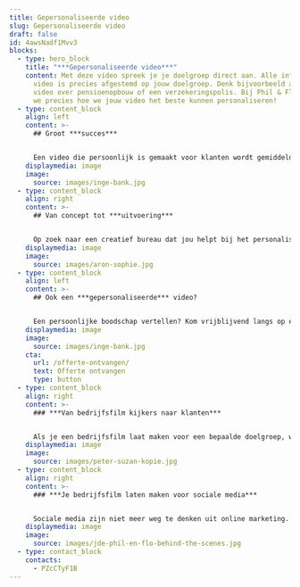```yaml
---
title: Gepersonaliseerde video
slug: Gepersonaliseerde video
draft: false
id: 4awsNadf1Mvv3
blocks:
  - type: hero_block
    title: "***Gepersonaliseerde video***"
    content: Met deze video spreek je je doelgroep direct aan. Alle informatie in de
      video is precies afgestemd op jouw doelgroep. Denk bijvoorbeeld aan een
      video over pensioenopbouw of een verzekeringspolis. Bij Phil & Flo weten
      we precies hoe we jouw video het beste kunnen personaliseren!
  - type: content_block
    align: left
    content: >-
      ## Groot ***succes***


      Een video die persoonlijk is gemaakt voor klanten wordt gemiddeld 85% vaker geopend dan video’s die dat niet zijn. Je klant voelt zich persoonlijk aangesproken en de betrokkenheid bij je bedrijf wordt op die manier verhoogd. Het zal je dan ook niet verbazen dat klanten na het zien van een gepersonaliseerde video eerder tot actie over zullen gaan!
    displaymedia: image
    image:
      source: images/inge-bank.jpg
  - type: content_block
    align: right
    content: >-
      ## Van concept tot ***uitvoering***


      Op zoek naar een creatief bureau dat jou helpt bij het personaliseren van jouw video? Phil & Flo regelt het voor je. We helpen je een video te creëren van concept tot uitvoering. Dankzij onze jarenlange ervaring en de nieuwste technieken zijn we in staat om video’s realtime aan te passen, zodat je je film ook op lange termijn kan inzetten!
    displaymedia: image
    image:
      source: images/aron-sophie.jpg
  - type: content_block
    align: left
    content: >-
      ## Ook een ***gepersonaliseerde*** video?


      Een persoonlijke boodschap vertellen? Kom vrijblijvend langs op één van onze kantoren in Eindhoven, Amsterdam of Groningen en ontdek wat wij voor jou kunnen betekenen!
    displaymedia: image
    image:
      source: images/inge-bank.jpg
    cta:
      url: /offerte-ontvangen/
      text: Offerte ontvangen
      type: button
  - type: content_block
    align: right
    content: >-
      ### ***Van bedrijfsfilm kijkers naar klanten***


      Als je een bedrijfsfilm laat maken voor een bepaalde doelgroep, wil je deze ook tot actie aanzetten om met je in gesprek te komen. Storytelling is een uitstekende manier om een emotionele connectie te maken met je doelgroep. Daardoor hebben ze een goed gevoel bij jouw bedrijf en zullen ze eerder voor jou kiezen. Wanneer ze alleen maar oppervlakkige, zakelijke informatie hebben, haken de meeste mensen af. Onze specialisten zorgen ervoor dat je bedrijfsfilm potentiële klanten aanspreekt in sfeer, toon en stijl. Maar uiteraard weten onze specialisten ook hoe onze videofilms tot wel 80% meer conversie kan veroorzaken.
    displaymedia: image
    image:
      source: images/peter-suzan-kopie.jpg
  - type: content_block
    align: right
    content: >-
      ### ***Je bedrijfsfilm laten maken voor sociale media***


      Sociale media zijn niet meer weg te denken uit online marketing. En zeg nou zelf: hoe vaak zie je een stuk tekst gedeeld worden, in vergelijking met filmpjes? Als je bedrijfsfilm een goed verhaal vertelt of grappig of spannend genoeg in elkaar zit, zullen mensen deze gaan delen op sociale media. Dat kan zelfs leiden tot een sneeuwbaleffect en dan vergroot je het bereik exponentieel. Door te kiezen voor een bedrijfsfilm van Phil & Flo, vergroot je je kansen om opgepikt te worden. Wij zetten je liever op de kaart als trending dan als saai en statisch.
    displaymedia: image
    image:
      source: images/jde-phil-en-flo-behind-the-scenes.jpg
  - type: contact_block
    contacts:
      - PZcCTyF1B
---
```

